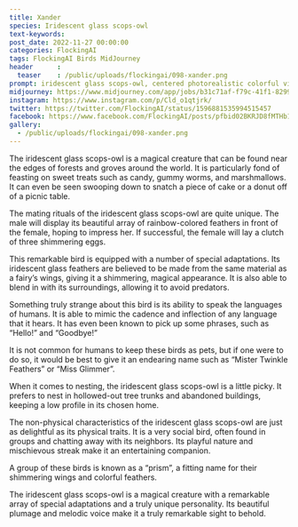 ```yaml
---
title: Xander
species: Iridescent glass scops-owl
text-keywords: 
post_date: 2022-11-27 00:00:00
categories: FlockingAI
tags: FlockingAI Birds MidJourney 
header      :
  teaser    : /public/uploads/flockingai/098-xander.png
prompt: iridescent glass scops-owl, centered photorealistic colorful vibrant reflective volumetric lighting 8k
midjourney: https://www.midjourney.com/app/jobs/b31c71af-f79c-41f1-8299-8a36b35a1c36
instagram: https://www.instagram.com/p/Cld_o1qtjrk/
twitter: https://twitter.com/FlockingAI/status/1596881535994515457
facebook: https://www.facebook.com/FlockingAI/posts/pfbid02BKRJD8fMTHb15CUmBfF66y8RFkTQasCe9MpeSUPw2QxGbkaUXn9NDkwWXJDVpnZcl
gallery: 
  - /public/uploads/flockingai/098-xander.png
---
```


The iridescent glass scops-owl is a magical creature that can be found near the edges of forests and groves around the world. It is particularly fond of feasting on sweet treats such as candy, gummy worms, and marshmallows. It can even be seen swooping down to snatch a piece of cake or a donut off of a picnic table.

The mating rituals of the iridescent glass scops-owl are quite unique. The male will display its beautiful array of rainbow-colored feathers in front of the female, hoping to impress her. If successful, the female will lay a clutch of three shimmering eggs.

This remarkable bird is equipped with a number of special adaptations. Its iridescent glass feathers are believed to be made from the same material as a fairy’s wings, giving it a shimmering, magical appearance. It is also able to blend in with its surroundings, allowing it to avoid predators.

Something truly strange about this bird is its ability to speak the languages of humans. It is able to mimic the cadence and inflection of any language that it hears. It has even been known to pick up some phrases, such as “Hello!” and “Goodbye!”

It is not common for humans to keep these birds as pets, but if one were to do so, it would be best to give it an endearing name such as “Mister Twinkle Feathers” or “Miss Glimmer”. 

When it comes to nesting, the iridescent glass scops-owl is a little picky. It prefers to nest in hollowed-out tree trunks and abandoned buildings, keeping a low profile in its chosen home.

The non-physical characteristics of the iridescent glass scops-owl are just as delightful as its physical traits. It is a very social bird, often found in groups and chatting away with its neighbors. Its playful nature and mischievous streak make it an entertaining companion.

A group of these birds is known as a “prism”, a fitting name for their shimmering wings and colorful feathers.

The iridescent glass scops-owl is a magical creature with a remarkable array of special adaptations and a truly unique personality. Its beautiful plumage and melodic voice make it a truly remarkable sight to behold.